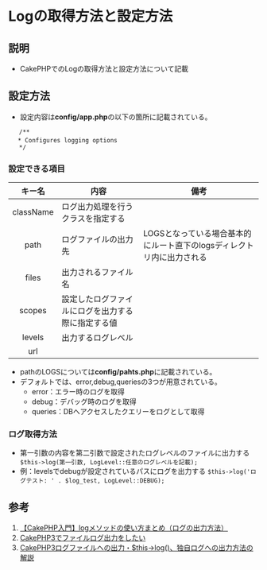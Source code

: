 # Logの取得方法と設定方法
## 説明
- CakePHPでのLogの取得方法と設定方法について記載

## 設定方法
- 設定内容は**config/app.php**の以下の箇所に記載されている。
```
   /**
　 * Configures logging options
   */
```
### 設定できる項目
|キー名|内容|備考|
|:----:|----|----|
|className|ログ出力処理を行うクラスを指定する||
|path|ログファイルの出力先|LOGSとなっている場合基本的にルート直下のlogsディレクトリ内に出力される|
|files|出力されるファイル名||
|scopes|設定したログファイルにログを出力する際に指定する値||
|levels|出力するログレベル||
|url|||

- pathのLOGSについては**config/pahts.php**に記載されている。
- デフォルトでは、error,debug,queriesの3つが用意されている。
  - error：エラー時のログを取得
  - debug：デバッグ時のログを取得
  - queries：DBへアクセスしたクエリーをログとして取得

### ログ取得方法
- 第一引数の内容を第二引数で設定されたログレベルのファイルに出力する
```$this->log(第一引数, LogLevel::任意のログレベルを記載);```
- 例：levelsでdebugが設定されているパスにログを出力する
```$this->log('ログテスト: ' . $log_test, LogLevel::DEBUG);```

## 参考
1. [【CakePHP入門】logメソッドの使い方まとめ（ログの出力方法）](https://www.sejuku.net/blog/26261#index_id4)
2. [CakePHP3でファイルログ出力をしたい](https://sassamori.hatenablog.com/entry/2021/02/14/220053)
3. [CakePHP3ログファイルへの出力・$this->log()、独自ログへの出力方法の解説](https://blog.s-giken.net/328.html)